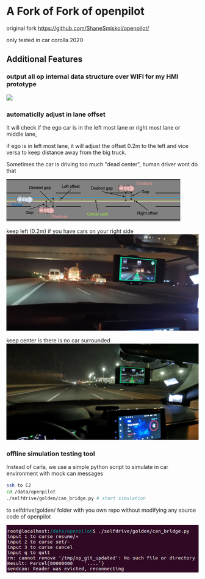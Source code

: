 # A Fork of Fork of openpilot

original fork https://github.com/ShaneSmiskol/openpilot/

only tested in car corolla 2020

## Additional Features

### output all op internal data structure over WIFI for my HMI prototype
[![](https://img.youtube.com/vi/rxTK5McUPA4/0.jpg)](https://www.youtube.com/watch?v=rxTK5McUPA4)

### automaticlly adjust in lane offset
It will check if the ego car is in the left most lane or right most lane or middle lane,

if ego is in left most lane, it will adjust the offset 0.2m to the left and vice versa to keep distance away from the big truck.

Sometimes the car is driving too much "dead center", human driver wont do that

![pic1](./doc/lateral_offset.png?raw=true)

keep left (0.2m) if you have cars on your right side
![keep_left](./doc/keep_left.jpg?raw=true)

keep center is there is no car surrounded
![keep_center](./doc/keep_center.jpg?raw=true)

### offline simulation testing tool
Instead of carla, we use a simple python script to simulate in car environment with mock can messages

``` sh
ssh to C2
cd /data/openpilot
./selfdrive/golden/can_bridge.py # start simulation
```
to selfdrive/golden/ folder with you own repo without modifying any source code of openpilot

![pic2](./doc/sim_script.png?raw=true)

